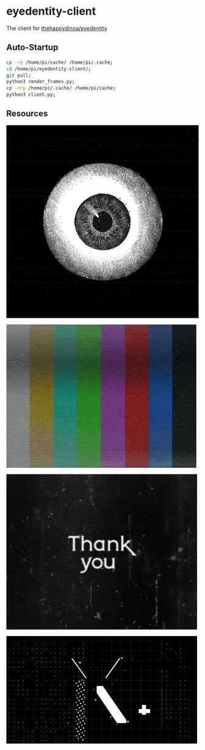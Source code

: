 # eyedentity-client

The client for [thehappydinoa/eyedentity](https://github.com/thehappydinoa/eyedentity)

## Auto-Startup

```bash
cp -rp /home/pi/cache/ /home/pi/.cache;
cd /home/pi/eyedentity-client/;
git pull;
python3 render_frames.py;
cp -nrp /home/pi/.cache/ /home/pi/cache;
python3 client.py;
```

## Resources

![blink](blink.gif)

![bars](bars.gif)

![thank-you](thank-you.gif)

![error](error.gif)
